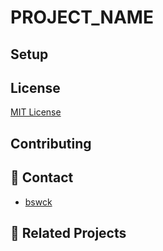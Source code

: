 # PROJECT_NAME

## Setup
## License
[MIT License](https://choosealicense.com/licenses/mit/)
## Contributing
## 📧 Contact
* [bswck](https://github.com/bswck)
## 🔗 Related Projects 
